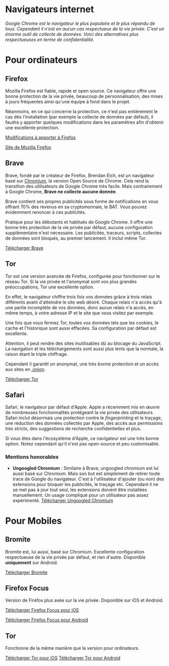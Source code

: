 # Navigateurs internet

*Google Chrome est le navigateur le plus populaire et le plus répandu de tous. Cependant il n'est en aucun cas respectueux de la vie privée. C'est un énorme outil de collecte de données. Voici des alternatives plus respectueuses en terme de confidentialité.*

# Pour ordinateurs

## Firefox

Mozilla Firefox est fiable, rapide et open source. Ce navigateur offre une bonne protection de la vie privée, beaucoup de personnalisation, des mises à jours fréquentes ainsi qu'une équipe à fond dans le projet.

Néanmoins, en ce qui concerne la protection, ce n'est pas entièrement le cas dès l'installation (par exemple la collecte de données par défaut), il faudra y apporter quelques modifications dans les paramètres afin d'obtenir une excellente protection.

[Modifications à apporter à Firefox](/firefoxmodifs.md)

[Site de Mozilla Firefox](https://www.mozilla.org/fr/firefox/)

## Brave

Brave, fondé par le créateur de Firefox, Brendan Eich, est un navigateur basé sur [Chromium](https://fr.wikipedia.org/wiki/Chromium), la version Open Source de Chrome. Cela rend la transition des utilisateurs de Google Chrome très facile. Mais contrairement à Google Chrome, **Brave ne collecte aucune donnée**.

Brave contient ses propres publicités sous forme de notifications en vous offrant 70% des revenus en sa cryptomonnaie, le BAT. Vous pouvez évidemment renoncer à ces publicités.

Pratique pour les débutants et habitués de Google Chrome. Il offre une bonne très protection de la vie privée par défaut, aucune configuration supplémentaire n'est nécessaire. Les publicités, traceurs, scripts, collectes de données sont bloqués, au premier lancement. Il inclut même Tor.

[Télécharger Brave](https://brave.com/fr/)

## Tor

Tor est une version avancée de Firefox, configurée pour fonctionner sur le réseau Tor. Si la vie privée et l'anonymat sont vos plus grandes préoccupations, Tor une excellente option.

En effet, le navigateur chiffre trois fois vos données grâce à trois relais différents avant d'atteindre le site web désiré. Chaque relais n'a accès qu'à une partie incomplète de vos données, donc aucun relais n'a accès, en même temps, à votre adresse IP et le site que vous visitez par exemple.

Une fois que vous fermez Tor, toutes vos données tels que les cookies, le cache et l'historique sont aussi effacées. Sa configuration par défaut est excellente.

Attention, il peut rendre des sites inutilisables dû au blocage du JavaScript. La navigation et les téléchargements sont aussi plus lents que la normale, la raison étant le triple chiffrage.

Cependant il garantit un anonymat, une très bonne protection et un accès aux sites en [.onion](https://fr.wikipedia.org/wiki/.onion).

[Télécharger Tor](https://www.torproject.org/)

## Safari

Safari, le navigateur par défaut d'Apple. Apple a récemment mis en œuvre de nombreuses fonctionnalités protégeant la vie privée des utilisateurs. Safari inclut désormais une protection contre le *fingerprinting* et le traçage, une réduction des données collectés par Apple, des accès aux permissions très stricts, des suggestions de recherche confidentielles et plus.

Si vous êtes dans l'écosystème d'Apple, ce navigateur est une très bonne option. Notez cependant qu'il n'est pas open-source et peu customisable.

### Mentions honorables

- **Ungoogled Chromium** : Similaire à Brave, ungoogled chromium est lui aussi basé sur Chromium. Mais son but est simplement de retirer toute trace de Google du navigateur. C'est à l'utilisateur d'ajouter (ou non) des extensions pour bloquer les publicités, le traçage etc. Cependant il ne se met pas à jour tout seul, les extensions doivent être installées manuellement. Un usage compliqué pour un utilisateur pas assez expérimenté. [Télécharger Ungoogled Chromium](https://github.com/Eloston/ungoogled-chromium)

# Pour Mobiles

## Bromite

Bromite est, lui aussi, basé sur Chromium. Excellente configuration respectueuse de la vie privée par défaut, et rien d'autre. Disponible **uniquement** sur Android.

[Télécharger Bromite](https://www.bromite.org)

## Firefox Focus

Version de Firefox plus axée sur la vie privée. Disponible sur iOS et Android.

[Télécharger Firefox Focus pour iOS](https://apps.apple.com/fr/app/id1055677337)

[Télécharger Firefox Focus pour Android](https://play.google.com/store/apps/details?id=org.mozilla.focus&hl=fr)

## Tor

Fonctionne de la même manière que la version pour ordinateurs.

[Télécharger Tor pour iOS](https://apps.apple.com/us/app/onion-browser/id519296448)
[Télécharger Tor pour Android](https://www.torproject.org/download/)
